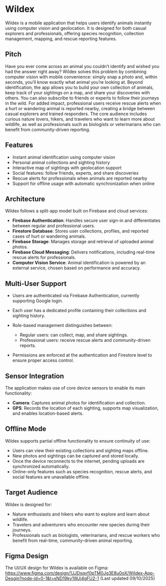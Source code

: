 # Wildex

Wildex is a mobile application that helps users identify animals instantly using computer vision and geolocation. It is designed for both casual explorers and professionals, offering species recognition, collection management, mapping, and rescue reporting features.

## Pitch

Have you ever come across an animal you couldn’t identify and wished you had the answer right away? Wildex solves this problem by combining computer vision with mobile convenience: simply snap a photo and, within seconds, you’ll know exactly what animal you’re looking at. Beyond identification, the app allows you to build your own collection of animals, keep track of your sightings on a map, and share your discoveries with others. You can also subscribe to friends or experts to follow their journeys in the wild. For added impact, professional users receive rescue alerts when a hurt or wandering animal is reported nearby, creating a bridge between casual explorers and trained responders. The core audience includes curious nature lovers, hikers, and travelers who want to learn more about wildlife, as well as professionals such as biologists or veterinarians who can benefit from community-driven reporting.

## Features

* Instant animal identification using computer vision
* Personal animal collections and sighting history
* Interactive map of sightings with geolocation support
* Social features: follow friends, experts, and share discoveries
* Rescue alerts for professionals when animals are reported nearby
* Support for offline usage with automatic synchronization when online

## Architecture

Wildex follows a split-app model built on Firebase and cloud services:

* **Firebase Authentication**: Handles secure user sign-in and differentiates between regular and professional users.
* **Firestore Database**: Stores user collections, profiles, and reported cases of hurt or wandering animals.
* **Firebase Storage**: Manages storage and retrieval of uploaded animal photos.
* **Firebase Cloud Messaging**: Delivers notifications, including real-time rescue alerts for professionals.
* **Computer Vision Service**: Animal identification is powered by an external service, chosen based on performance and accuracy.

## Multi-User Support

* Users are authenticated via Firebase Authentication, currently supporting Google login.
* Each user has a dedicated profile containing their collections and sighting history.
* Role-based management distinguishes between:

  * Regular users: can collect, map, and share sightings.
  * Professional users: receive rescue alerts and community-driven reports.
* Permissions are enforced at the authentication and Firestore level to ensure proper access control.

## Sensor Integration

The application makes use of core device sensors to enable its main functionality:

* **Camera**: Captures animal photos for identification and collection.
* **GPS**: Records the location of each sighting, supports map visualization, and enables location-based alerts.

## Offline Mode

Wildex supports partial offline functionality to ensure continuity of use:

* Users can view their existing collections and sighting maps offline.
* New photos and sightings can be captured and stored locally.
* Once the device reconnects to the internet, pending uploads are synchronized automatically.
* Online-only features such as species recognition, rescue alerts, and social features are unavailable offline.

## Target Audience

Wildex is designed for:

* Nature enthusiasts and hikers who want to explore and learn about wildlife.
* Travelers and adventurers who encounter new species during their journeys.
* Professionals such as biologists, veterinarians, and rescue workers who benefit from real-time, community-driven animal reporting.

## Figma Design

The UI/UX design for Wildex is available on Figma:
https://www.figma.com/design/1JJDxqvf0pTM0Jg3E8u0oX/Wildex-App-Desgin?node-id=0-1&t=xND19ky1WJj4gFU2-1
(Last updated 09/10/2025)
